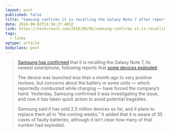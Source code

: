 ```yaml
---
layout: post 
published: false 
title: "Samsung confirms it is recalling the Galaxy Note 7 after reports of explosions  |  TechCrunch" 
date: 2016-09-02T13:34:27.403Z 
link: https://techcrunch.com/2016/09/02/samsung-confirms-it-is-recalling-the-galaxy-note-7-after-reports-of-explosions/?sr_share=facebook 
tags:
  - links
ogtype: article 
bodyclass: post 
---
```


> [Samsung has confirmed](https://news.samsung.com/global/statement-on-galaxy-note7) that it is recalling the Galaxy Note 7, its newest smartphone, following reports that [some devices exploded](https://techcrunch.com/2016/09/01/samsung-investigating-reports-of-galaxy-note-7-explosions/).
> 
> The device was launched less than a month ago to very positive reviews, but concerns about the battery in some units — which reportedly combusted while charging — have forced the company’s hand. Yesterday, Samsung confirmed it was investigating the issue, and now it has taken quick action to avoid potential tragedies.
> 
> Samsung said it has sold 2.5 million devices so far, and it plans to replace them all in “the coming weeks.” It added that it is aware of 35 cases of faulty batteries, although it isn’t clear how many of that number had exploded.